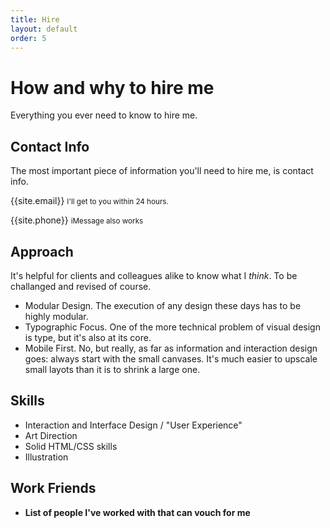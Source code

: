 ```yaml
---
title: Hire
layout: default
order: 5
---
```


# How and why to hire me

Everything you ever need to know to hire me.

## Contact Info

The most important piece of information you'll need to hire me, is contact info. 

{{site.email}}
<small>I'll get to you within 24 hours.</small>

{{site.phone}}
<small>iMessage also works</small>

## Approach

It's helpful for clients and colleagues alike to know what I _think_. To be challanged and revised of course.

- Modular Design. The execution of any design these days has to be highly modular.
- Typographic Focus. One of the more technical problem of visual design is type, but it's also at its core.
- Mobile First. No, but really, as far as information and interaction design goes: always start with the small canvases. It's much easier to upscale small layots than it is to shrink a large one.

## Skills

- Interaction and Interface Design / "User Experience"
- Art Direction
- Solid HTML/CSS skills
- Illustration

## Work Friends

- **List of people I've worked with that can vouch for me**